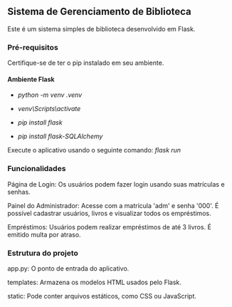 ## Sistema de Gerenciamento de Biblioteca

Este é um sistema simples de biblioteca desenvolvido em Flask.

### Pré-requisitos

Certifique-se de ter o pip instalado em seu ambiente. 

#### Ambiente Flask
- *python -m venv .venv*

- *venv\Scripts\activate*

- *pip install flask*

- *pip install flask-SQLAlchemy*

Execute o aplicativo usando o seguinte comando: *flask run*

### Funcionalidades

Página de Login: Os usuários podem fazer login usando suas matrículas e senhas.

Painel do Administrador: Acesse com a matrícula 'adm' e senha '000'. É possível cadastrar usuários, livros e visualizar todos os empréstimos.

Empréstimos: Usuários podem realizar empréstimos de até 3 livros. É emitido multa por atraso.

### Estrutura do projeto

app.py: O ponto de entrada do aplicativo.

templates: Armazena os modelos HTML usados pelo Flask.

static: Pode conter arquivos estáticos, como CSS ou JavaScript.
